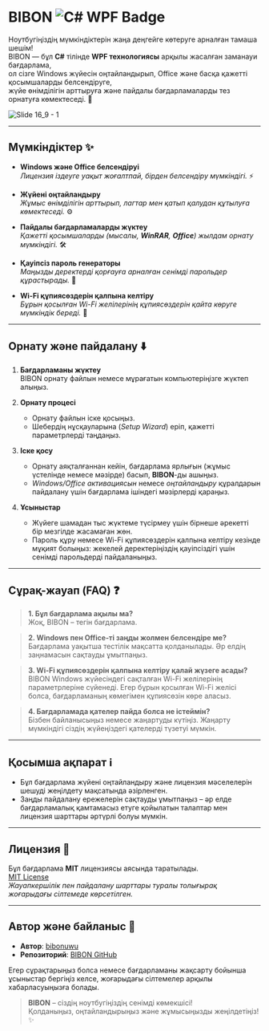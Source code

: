 # **BIBON**  <img src="https://img.shields.io/badge/Made%20with-C%23%20WPF-7952B3?style=flat&logo=.net" alt="C# WPF Badge" />

Ноутбугіңіздің мүмкіндіктерін жаңа деңгейге көтеруге арналған тамаша шешім!  
BIBON — бұл **C#** тілінде **WPF технологиясы** арқылы жасалған заманауи бағдарлама,  
ол сізге Windows жүйесін оңтайландырып, Office және басқа қажетті қосымшаларды белсендіруге,  
жүйе өнімділігін арттыруға және пайдалы бағдарламаларды тез орнатуға көмектеседі. 🚀

![Slide 16_9 - 1](https://github.com/user-attachments/assets/3c704652-7989-4d5b-a385-f21852062f46)

---

## **Мүмкіндіктер** ✨

- **Windows және Office белсендіруі**  
  _Лицензия іздеуге уақыт жоғалтпай, бірден белсендіру мүмкіндігі._ ⚡

- **Жүйені оңтайландыру**  
  _Жұмыс өнімділігін арттырып, лагтар мен қатып қалудан құтылуға көмектеседі._ ⚙️

- **Пайдалы бағдарламаларды жүктеу**  
  _Қажетті қосымшаларды (мысалы, **WinRAR**, **Office**) жылдам орнату мүмкіндігі._ 🛠

- **Қауіпсіз пароль генераторы**  
  _Маңызды деректерді қорғауға арналған сенімді парольдер құрастырады._ 🔐

- **Wi-Fi құпиясөздерін қалпына келтіру**  
  _Бұрын қосылған Wi-Fi желілерінің құпиясөздерін қайта көруге мүмкіндік береді._ 📶

---

## **Орнату және пайдалану** ⬇️

1. **Бағдарламаны жүктеу**  
   BIBON орнату файлын немесе мұрағатын компьютеріңізге жүктеп алыңыз.

2. **Орнату процесі**  
   - Орнату файлын іске қосыңыз.  
   - Шебердің нұсқауларына (*Setup Wizard*) еріп, қажетті параметрлерді таңдаңыз.

3. **Іске қосу**  
   - Орнату аяқталғаннан кейін, бағдарлама ярлығын (жұмыс үстелінде немесе мәзірде) басып, **BIBON**-ды ашыңыз.  
   - *Windows/Office активациясын* немесе *оңтайландыру* құралдарын пайдалану үшін бағдарлама ішіндегі мәзірлерді қараңыз.

4. **Ұсыныстар**  
   - Жүйеге шамадан тыс жүктеме түсірмеу үшін бірнеше әрекетті бір мезгілде жасамаған жөн.  
   - Пароль құру немесе Wi-Fi құпиясөздерін қалпына келтіру кезінде мұқият болыңыз: жекелей деректеріңіздің қауіпсіздігі үшін сенімді парольдерді пайдаланыңыз.

---

## **Сұрақ-жауап (FAQ)** ❓

> **1. Бұл бағдарлама ақылы ма?**  
> Жоқ, BIBON – тегін бағдарлама.  

> **2. Windows пен Office-ті заңды жолмен белсендіре ме?**  
> Бағдарлама уақытша тестілік мақсатта қолданылады. Әр елдің заңнамасын сақтауды ұмытпаңыз.  

> **3. Wi-Fi құпиясөздерін қалпына келтіру қалай жүзеге асады?**  
> BIBON Windows жүйесіндегі сақталған Wi-Fi желілерінің параметрлеріне сүйенеді. Егер бұрын қосылған Wi-Fi желісі болса, бағдарламаның көмегімен құпиясөзін көре аласыз.  

> **4. Бағдарламада қателер пайда болса не істеймін?**  
> Бізбен байланысыңыз немесе жаңартуды күтіңіз. Жаңарту мүмкіндігі сіздің жүйеңіздегі қателерді түзетуі мүмкін.

---

## **Қосымша ақпарат** ℹ️

- Бұл бағдарлама жүйені оңтайландыру және лицензия мәселелерін шешуді жеңілдету мақсатында әзірленген.  
- Заңды пайдалану ережелерін сақтауды ұмытпаңыз – әр елде бағдарламалық қамтамасыз етуге қойылатын талаптар мен лицензия шарттары әртүрлі болуы мүмкін.

---

## **Лицензия** 📝

Бұл бағдарлама **MIT** лицензиясы аясында таратылады.  
[MIT License](./LICENSE)  
_Жауапкершілік пен пайдалану шарттары туралы толығырақ жоғарыдағы сілтемеде көрсетілген._

---

## **Автор және байланыс** 👤

- **Автор**: [bibonuwu](https://t.me/bibonuwu)  
- **Репозиторий**: [BIBON GitHub](https://github.com/bibonuwu/Bibon)

Егер сұрақтарыңыз болса немесе бағдарламаны жақсарту бойынша ұсыныстар бергіңіз келсе, жоғарыдағы сілтемелер арқылы хабарласуыңызға болады.

> **BIBON** – сіздің ноутбугіңіздің сенімді көмекшісі!  
> Қолданыңыз, оңтайландырыңыз және жұмысыңызды жеңілдетіңіз! ✨

